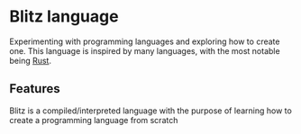 # Blitz language

Experimenting with programming languages and exploring how to create one.
This language is inspired by many languages, with the most notable being [Rust](https://www.rust-lang.org/).


## Features

Blitz is a compiled/interpreted language with the purpose of learning how to create a programming language from scratch

